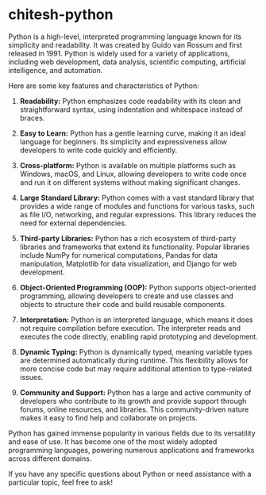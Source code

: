 # chitesh-python
Python is a high-level, interpreted programming language known for its simplicity and readability. It was created by Guido van Rossum and first released in 1991. Python is widely used for a variety of applications, including web development, data analysis, scientific computing, artificial intelligence, and automation.

Here are some key features and characteristics of Python:

1. **Readability:** Python emphasizes code readability with its clean and straightforward syntax, using indentation and whitespace instead of braces.

2. **Easy to Learn:** Python has a gentle learning curve, making it an ideal language for beginners. Its simplicity and expressiveness allow developers to write code quickly and efficiently.

3. **Cross-platform:** Python is available on multiple platforms such as Windows, macOS, and Linux, allowing developers to write code once and run it on different systems without making significant changes.

4. **Large Standard Library:** Python comes with a vast standard library that provides a wide range of modules and functions for various tasks, such as file I/O, networking, and regular expressions. This library reduces the need for external dependencies.

5. **Third-party Libraries:** Python has a rich ecosystem of third-party libraries and frameworks that extend its functionality. Popular libraries include NumPy for numerical computations, Pandas for data manipulation, Matplotlib for data visualization, and Django for web development.

6. **Object-Oriented Programming (OOP):** Python supports object-oriented programming, allowing developers to create and use classes and objects to structure their code and build reusable components.

7. **Interpretation:** Python is an interpreted language, which means it does not require compilation before execution. The interpreter reads and executes the code directly, enabling rapid prototyping and development.

8. **Dynamic Typing:** Python is dynamically typed, meaning variable types are determined automatically during runtime. This flexibility allows for more concise code but may require additional attention to type-related issues.

9. **Community and Support:** Python has a large and active community of developers who contribute to its growth and provide support through forums, online resources, and libraries. This community-driven nature makes it easy to find help and collaborate on projects.

Python has gained immense popularity in various fields due to its versatility and ease of use. It has become one of the most widely adopted programming languages, powering numerous applications and frameworks across different domains.

If you have any specific questions about Python or need assistance with a particular topic, feel free to ask!
